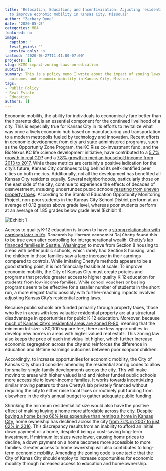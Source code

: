 ```yaml
---
title: 'Relocation, Education, and Incentivization: Adjusting residential zoning laws
  to improve economic mobility in Kansas City, Missouri'
author: "Zachary Dyne"
date: '2020-05-27'
categories: MBA
featured: no
image:
  caption: ''
  focal_point: ''
  preview_only: no
lastmod: '2020-05-27T11:41:00-07:00'
projects: []
slug: KCMO-impact-zoning-Laws-on-education
subtitle: ''
summary: This is a policy memo I wrote about the impact of zoning laws on education
  outcomes and economic mobility in Kansas City, Missouri.
tags:
- Public Policy
- Real Estate
- Education
authors: []
---
```


Economic mobility, the ability for individuals to economically fare better than their parents did, is an essential component for the continued livelihood of a city. This is especially true for Kansas City in its efforts to revitalize what was once a lively economic hub based on manufacturing and transportation to a modern metropolis fueled by technology and innovation. Recent efforts in economic development from city and state administered programs, such as the Opportunity Zone Program, the KC Rise co-investment fund, and the BioNexus KC life science development initiative, have contributed to a [5.7% growth in real GDP](http://www.kcrisingmetrics.org/gdp.htm) and a [7.8% growth in median household income from 2013 to 2017](http://www.kcrisingmetrics.org/MHI.htm). While these metrics are certainly a positive indication for the city’s future, Kansas City continues to lag behind its self-identified peer cities on both metrics. Additionally, not all the development has benefited all Kansas City residents equally. Several neighborhoods, particularly those on the east side of the city, continue to experience the effects of decades of disinvestment, including underfunded public schools [resulting from uneven property taxes](https://www.kcur.org/show/up-to-date/2015-02-23/why-kansas-citys-east-side-lags-in-economic-development). According to the Stanford Education Opportunity Monitoring Project, non-poor students in the Kansas City School District perform at an average of 0.12 grades above grade level, whereas poor students perform at an average of 1.85 grades below grade level (Exhibit 1).

![Exhibit 1](/post/ZoningLawsKCMO/2020-05-27-relocation-education-and-incentivization-adjusting-residential-zoning-laws-to-improve-economic-mobility-in-kansas-city-missouri_files/EDUscreenshot.PNG)

Access to quality K-12 education is known to have a [strong relationship with earnings later in life](https://www.thebalance.com/economic-mobility-4163493). Research by Harvard economist Raj Chetty found this to be true even after controlling for intergenerational wealth. [Chetty’s lab financed families in Seattle, Washington](https://www.citylab.com/equity/2019/08/affordable-housing-assistance-voucher-seattle-neighborhoods/595423/) to move from Section 8 housing to areas with better public schools, which rarely had Section 8 housing, and the children in those families saw a large increase in their earnings compared to controls. While imitating Chetty’s methods appears to be a good starting point, it is not financially feasible at scale. To improve economic mobility, the City of Kansas City must create policies and programs that provide greater access to higher quality K-12 education for students from low-income families. While school vouchers or busing programs seem to be effective for a smaller number of students in the short run, a more elegant tactic possibly with further-reaching impacts involves adjusting Kansas City’s residential zoning laws. 

Because public schools are funded primarily through property taxes, those who live in areas with less valuable residential property are at a structural disadvantage in opportunities for public K-12 education. Moreover, because [much of Kansas City’s residential areas are zoned R-80](https://www.zoneomics.com/zoning-maps/missouri/kansas-city), meaning that the minimum lot size is 80,000 square feet, there are less opportunities to develop new homes in areas with higher valued real estate. This zoning law also keeps the price of each individual lot higher, which further increase economic segregation across the city and reinforces the difference in education and lifetime earnings outcomes between poor nonpoor children. 

Accordingly, to increase opportunities for economic mobility, the City of Kansas City should consider amending the residential zoning codes to allow for smaller single-family developments across the city. This will make moving to areas with higher valued land and higher funded public schools more accessible to lower-income families. It works towards incentivizing similar moving patters to those Chetty’s lab privately financed without requiring the city to either raise local taxes or routinely pull funding from elsewhere in the city’s annual budget to gather adequate public funding.  

Shrinking the minimum residential lot size would also have the positive effect of making buying a home more affordable across the city. Despite [buying a home being 66% less expensive than renting a home in Kansas City](https://www.trulia.com/research/rent-vs-buy-winter-2014/), home ownership has declined across the city [from 73% in 2007 to just 62% in 2016](https://www.bizjournals.com/kansascity/news/2016/08/18/homeownership-rental-rate-comparison.html). This discrepancy results from an inability to afford an initial down payment on a home, despite it being a cost-saving long-term investment. If minimum lot sizes were lower, causing home prices to decline, a down payment on a home becomes more accessible to more families. Greater access to home ownership will also contributes to long-term economic mobility. Amending the zoning code is one tactic that the City of Kanas City should employ to increase opportunities for economic mobility through increased access to education and home ownership.  
